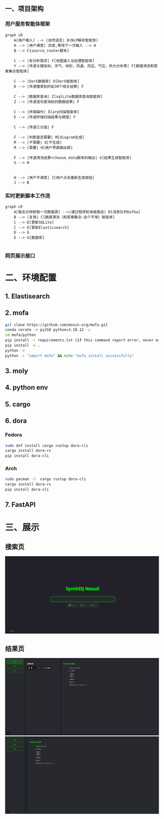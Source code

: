 ## **一、项目架构**

### 用户服务智能体框架

```mermaid
graph LR
    A[用户输入] --> |自然语言| B(NLP解析智能体)
    H --> |用户满意| 完成,等待下一次输入 --> A
    B --> C{source_router脚本}
    
    C --> |有分析需求| Y[地图接入与处理智能体]
    Y --> |传递关键坐标、天气、地形、风速、风压、气压、热力分布等| F[数据清洗和答案集合智能体]
    
    C --> |Dork数据库| D[Dork智能体]
    D --> |传递搜索到的前30个相关结果| F
    
    C --> |数据库查询| Z[sqlLite数据库查询智能体]
    Z --> |传递语句查询到的数据结果| F
    
    C --> |终端操作| E[arp扫描智能体]
    E --> |传递终端扫描结果与报错| F
    
    C --> |传递三元组| F
    
    F --> |判断是否需要| M[diagram生成]
    M --> |不需要| Q[不生成]
    M --> |需要| H[用户界面输出框]
    
    F --> |传递清洗结果+choose_data脚本的输出| G[结果生成智能体]
    G --> H
    

    H --> |用户不满意| J[用户点击重新生成按钮]
    J --> B
```

 

### 实时更新脚本工作流

```mermaid
graph LR
    A[每五分钟获取一次数据源] -->|通过程序轮询或推送| B[消息队列Kafka]
    B --> |复用| C[数据清洗（和答案集合-这个不用）智能体]
    C --> D[更新SQLite]
    C --> E[更新Elasticsearch]
    D --> G
    E --> G[数据库]
```

# 

### 网页展示接口







# 二、环境配置

## 1. Elastisearch
## 2. mofa

```bash
git clone https://github.com/moxin-org/mofa.git
conda cerate -n py310 python=3.10.12 -y
cd mofa/python
pip install -r requirements.txt (if this command report error, never mind it
pip install -e .
python -V
python -c "import mofa" && echo "mofa install successfully"
```
## 3. moly

## 4. python env

## 5. cargo

## 6. dora
### 	Fedora

```bash
sudo dnf install cargo rustup dora-cli
cargo install dora-rs
pip install dora-cli

```

### 	Arch

```bash
sudo pacman -S  cargo rustup dora-cli
cargo install dora-rs
pip install dora-cli
```

## 7. FastAPI

# 三、展示

## 搜索页

![1](asset/1.png)

## 结果页

![1](asset/2.png)
![2](asset/3.png)
